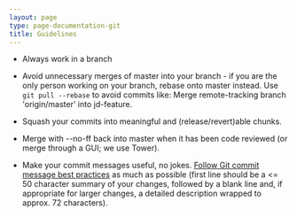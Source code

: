 ```yaml
---
layout: page
type: page-documentation-git
title: Guidelines
---
```


- Always work in a branch

- Avoid unnecessary merges of master into your branch - if you are the only person working on your branch, rebase onto master instead. Use `git pull --rebase` to avoid commits like: Merge remote-tracking branch 'origin/master' into jd-feature.

- Squash your commits into meaningful and (release/revert)able chunks.

- Merge with --no-ff back into master when it has been code reviewed (or merge through a GUI; we use Tower).

- Make your commit messages useful, no jokes. [Follow Git commit message best practices](http://tbaggery.com/2008/04/19/a-note-about-git-commit-messages.html) as much as possible (first line should be a <= 50 character summary of your changes, followed by a blank line and, if appropriate for larger changes, a detailed description wrapped to approx. 72 characters).
